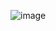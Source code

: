 ![image](https://user-images.githubusercontent.com/90614890/196831789-9b5e75f0-e825-429d-bfc8-dd5822477163.png)
